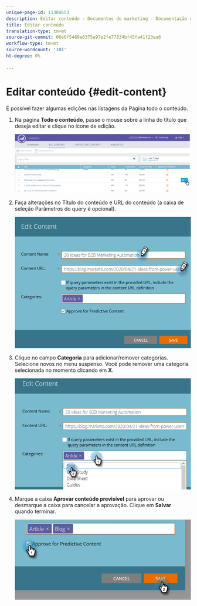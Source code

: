 ```yaml
---
unique-page-id: 11384653
description: Editar conteúdo - Documentos do marketing - Documentação do produto
title: Editar conteúdo
translation-type: tm+mt
source-git-commit: 06e0f5489e6375a97e2fe77834bf45fa41f23ea6
workflow-type: tm+mt
source-wordcount: '101'
ht-degree: 0%

---
```



# Editar conteúdo {#edit-content}

É possível fazer algumas edições nas listagens da Página todo o conteúdo.

1. Na página **Todo o conteúdo**, passe o mouse sobre a linha do título que deseja editar e clique no ícone de edição.

   ![](assets/image2017-10-3-9-3a8-3a1.png)

1. Faça alterações no Título do conteúdo e URL do conteúdo (a caixa de seleção Parâmetros do query é opcional).

   ![](assets/edit-content-2.png)

1. Clique no campo **Categoria** para adicionar/remover categorias. Selecione novos no menu suspenso. Você pode remover uma categoria selecionada no momento clicando em **X**.

   ![](assets/edit-content-3.png)

1. Marque a caixa **Aprovar conteúdo previsível** para aprovar ou desmarque a caixa para cancelar a aprovação. Clique em **Salvar** quando terminar.

   ![](assets/edit-content-4.png)
